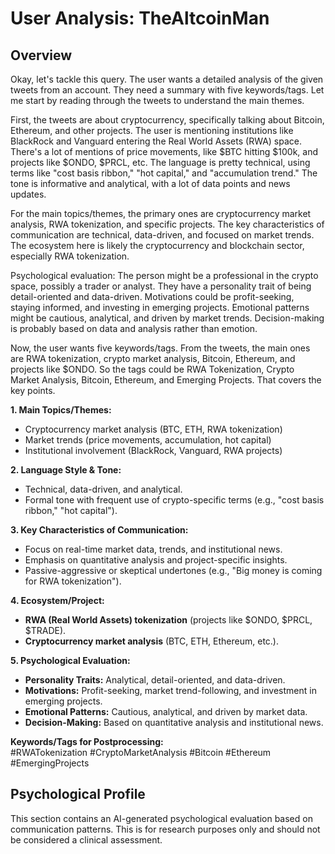 # User Analysis: TheAltcoinMan

## Overview

<think>
Okay, let's tackle this query. The user wants a detailed analysis of the given tweets from an account. They need a summary with five keywords/tags. Let me start by reading through the tweets to understand the main themes.

First, the tweets are about cryptocurrency, specifically talking about Bitcoin, Ethereum, and other projects. The user is mentioning institutions like BlackRock and Vanguard entering the Real World Assets (RWA) space. There's a lot of mentions of price movements, like $BTC hitting $100k, and projects like $ONDO, $PRCL, etc. The language is pretty technical, using terms like "cost basis ribbon," "hot capital," and "accumulation trend." The tone is informative and analytical, with a lot of data points and news updates.

For the main topics/themes, the primary ones are cryptocurrency market analysis, RWA tokenization, and specific projects. The key characteristics of communication are technical, data-driven, and focused on market trends. The ecosystem here is likely the cryptocurrency and blockchain sector, especially RWA tokenization. 

Psychological evaluation: The person might be a professional in the crypto space, possibly a trader or analyst. They have a personality trait of being detail-oriented and data-driven. Motivations could be profit-seeking, staying informed, and investing in emerging projects. Emotional patterns might be cautious, analytical, and driven by market trends. Decision-making is probably based on data and analysis rather than emotion.

Now, the user wants five keywords/tags. From the tweets, the main ones are RWA tokenization, crypto market analysis, Bitcoin, Ethereum, and projects like $ONDO. So the tags could be RWA Tokenization, Crypto Market Analysis, Bitcoin, Ethereum, and Emerging Projects. That covers the key points.
</think>

**1. Main Topics/Themes:**  
- Cryptocurrency market analysis (BTC, ETH, RWA tokenization)  
- Market trends (price movements, accumulation, hot capital)  
- Institutional involvement (BlackRock, Vanguard, RWA projects)  

**2. Language Style & Tone:**  
- Technical, data-driven, and analytical.  
- Formal tone with frequent use of crypto-specific terms (e.g., "cost basis ribbon," "hot capital").  

**3. Key Characteristics of Communication:**  
- Focus on real-time market data, trends, and institutional news.  
- Emphasis on quantitative analysis and project-specific insights.  
- Passive-aggressive or skeptical undertones (e.g., "Big money is coming for RWA tokenization").  

**4. Ecosystem/Project:**  
- **RWA (Real World Assets) tokenization** (projects like $ONDO, $PRCL, $TRADE).  
- **Cryptocurrency market analysis** (BTC, ETH, Ethereum, etc.).  

**5. Psychological Evaluation:**  
- **Personality Traits:** Analytical, detail-oriented, and data-driven.  
- **Motivations:** Profit-seeking, market trend-following, and investment in emerging projects.  
- **Emotional Patterns:** Cautious, analytical, and driven by market data.  
- **Decision-Making:** Based on quantitative analysis and institutional news.  

**Keywords/Tags for Postprocessing:**  
#RWATokenization #CryptoMarketAnalysis #Bitcoin #Ethereum #EmergingProjects

## Psychological Profile

This section contains an AI-generated psychological evaluation based on communication patterns. This is for research purposes only and should not be considered a clinical assessment.
